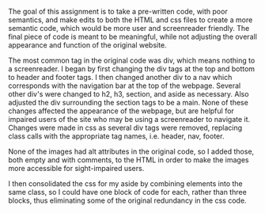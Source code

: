 The goal of this assignment is to take a pre-written code, with poor semantics, and make edits to both the HTML and css files to create a more semantic code, which would be more user and screenreader friendly. 
The final piece of code is meant to be meaningful, while not adjusting the overall appearance and function of the original website.

The most common tag in the original code was div, which means nothing to a screenreader. I began by first changing the div tags at the top and bottom to header and footer tags. 
I then changed another div to a nav which corresponds with the navigation bar at the top of the webpage.
Several other div's were changed to h2, h3, section, and aside as necessary. Also adjusted the div surrounding the section tags to be a main. None of these changes affected the appearance of the webpage, but are helpful for impaired users of the site who may be using a screenreader to navigate it.
Changes were made in css as several div tags were removed, replacing class calls with the appropriate tag names, i.e. header, nav, footer. 

None of the images had alt attributes in the original code, so I added those, both empty and with comments, to the HTML in order to make the images more accessible for sight-impaired users. 

I then consolidated the css for my aside by combining elements into the same class, so I could have one block of code for each, rather than three blocks, thus eliminating some of the original redundancy in the css code. 
